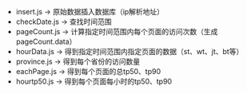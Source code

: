 * insert.js -> 原始数据插入数据库（ip解析地址）
* checkDate.js -> 查找时间范围
* pageCount.js -> 计算指定时间范围内每个页面的访问次数（生成pageCount.data）
* hourData.js -> 得到指定时间范围内指定页面的数据（st、wt、jt、bt等）
* province.js -> 得到每个省份的访问数量
* eachPage.js -> 得到每个页面的总tp50、tp90
* hourtp50.js -> 得到每个页面每小时的tp50、tp90